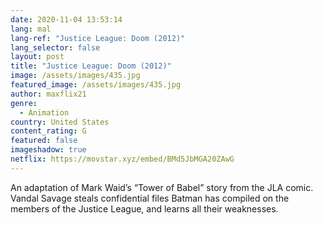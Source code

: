 ```yaml
---
date: 2020-11-04 13:53:14
lang: mal
lang-ref: "Justice League: Doom (2012)"
lang_selector: false
layout: post
title: "Justice League: Doom (2012)"
image: /assets/images/435.jpg
featured_image: /assets/images/435.jpg
author: maxflix21
genre:
  - Animation
country: United States
content_rating: G
featured: false
imageshadow: true
netflix: https://movstar.xyz/embed/BMd5JbMGA20ZAwG
---
```

An adaptation of Mark Waid’s “Tower of Babel” story from the JLA comic. Vandal Savage steals confidential files Batman has compiled on the members of the Justice League, and learns all their weaknesses.